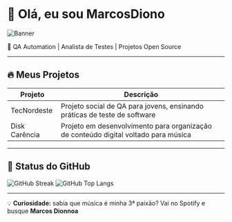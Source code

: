 # 👋 Olá, eu sou MarcosDiono

![Banner](https://media.giphy.com/media/l0MYt5jPR6QX5pnqM/giphy.gif)

🎯 QA Automation | Analista de Testes | Projetos Open Source

---

## 🔥 Meus Projetos

| Projeto | Descrição |
|---------|-----------|
| TecNordeste | Projeto social de QA para jovens, ensinando práticas de teste de software |
| Disk Carência | Projeto em desenvolvimento para organização de conteúdo digital voltado para música |

---

## 🚀 Status do GitHub

![GitHub Streak](https://github-readme-streak-stats.herokuapp.com/?user=MarcosDiono&theme=radical)
![GitHub Top Langs](https://github-readme-stats.vercel.app/api/top-langs/?username=MarcosDiono&layout=compact&theme=radical)

---

💡 **Curiosidade:** sabia que música é minha 3ª paixão? Vai no Spotify e busque **Marcos Dionnoa**
